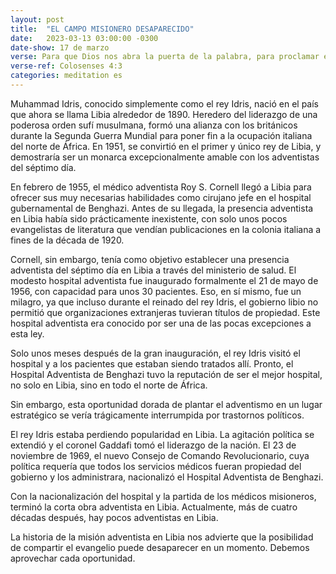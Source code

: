```yaml
---
layout: post
title:  "EL CAMPO MISIONERO DESAPARECIDO"
date:   2023-03-13 03:00:00 -0300
date-show: 17 de marzo
verse: Para que Dios nos abra la puerta de la palabra, para proclamar el misterio de Cristo.
verse-ref: Colosenses 4:3
categories: meditation es
---
```


Muhammad Idris, conocido simplemente como el rey Idris, nació en el país que ahora se llama Libia alrededor de 1890. Heredero del liderazgo de una poderosa orden sufí musulmana, formó una alianza con los británicos durante la Segunda Guerra Mundial para poner fin a la ocupación italiana del norte de África. En 1951, se convirtió en el primer y único rey de Libia, y demostraría ser un monarca excepcionalmente amable con los adventistas del séptimo día.

En febrero de 1955, el médico adventista Roy S. Cornell llegó a Libia para ofrecer sus muy necesarias habilidades como cirujano jefe en el hospital gubernamental de Benghazi. Antes de su llegada, la presencia adventista en Libia había sido prácticamente inexistente, con solo unos pocos evangelistas de literatura que vendían publicaciones en la colonia italiana a fines de la década de 1920.

Cornell, sin embargo, tenía como objetivo establecer una presencia adventista del séptimo día en Libia a través del ministerio de salud. El modesto hospital adventista fue inaugurado formalmente el 21 de mayo de 1956, con capacidad para unos 30 pacientes. Eso, en sí mismo, fue un milagro, ya que incluso durante el reinado del rey Idris, el gobierno libio no permitió que organizaciones extranjeras tuvieran títulos de propiedad. Este hospital adventista era conocido por ser una de las pocas excepciones a esta ley.

Solo unos meses después de la gran inauguración, el rey Idris visitó el hospital y a los pacientes que estaban siendo tratados allí. Pronto, el Hospital Adventista de Benghazi tuvo la reputación de ser el mejor hospital, no solo en Libia, sino en todo el norte de África.

Sin embargo, esta oportunidad dorada de plantar el adventismo en un lugar estratégico se vería trágicamente interrumpida por trastornos políticos.

El rey Idris estaba perdiendo popularidad en Libia. La agitación política se extendió y el coronel Gaddafi tomó el liderazgo de la nación. El 23 de noviembre de 1969, el nuevo Consejo de Comando Revolucionario, cuya política requería que todos los servicios médicos fueran propiedad del gobierno y los administrara, nacionalizó el Hospital Adventista de Benghazi.

Con la nacionalización del hospital y la partida de los médicos misioneros, terminó la corta obra adventista en Libia. Actualmente, más de cuatro décadas después, hay pocos adventistas en Libia.

La historia de la misión adventista en Libia nos advierte que la posibilidad de compartir el evangelio puede desaparecer en un momento. Debemos aprovechar cada oportunidad.
